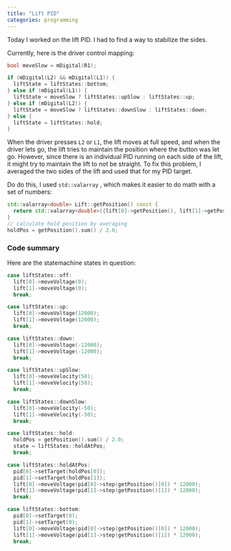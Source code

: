 ```yaml
---
title: "Lift PID"
categories: programming
---
```


Today I worked on the lift PID. I had to find a way to stabilize the sides.

Currently, here is the driver control mapping:

```cpp
bool moveSlow = mDigital(R1);

if (mDigital(L2) && mDigital(L1)) {
  liftState = liftStates::bottom;
} else if (mDigital(L1)) {
  liftState = moveSlow ? liftStates::upSlow : liftStates::up;
} else if (mDigital(L2)) {
  liftState = moveSlow ? liftStates::downSlow : liftStates::down;
} else {
  liftState = liftStates::hold;
}
```

When the driver presses `L2` or `L1`, the lift moves at full speed, and when the driver lets go, the lift tries to maintain the position where the button was let go. However, since there is an individual PID running on each side of the lift, it might try to maintain the lift to not be straight. To fix this problem, I averaged the two sides of the lift and used that for my PID target.

Do do this, I used `std::valarray` , which makes it easier to do math with a set of numbers:

```cpp
std::valarray<double> Lift::getPosition() const {
  return std::valarray<double>({lift[0]->getPosition(), lift[1]->getPosition()}) - startPos;
}
// calculate hold position by averaging
holdPos = getPosition().sum() / 2.0;
```

### Code summary

Here are the statemachine states in question:

```cpp
case liftStates::off:
  lift[0]->moveVoltage(0);
  lift[1]->moveVoltage(0);
  break;

case liftStates::up:
  lift[0]->moveVoltage(12000);
  lift[1]->moveVoltage(12000);
  break;

case liftStates::down:
  lift[0]->moveVoltage(-12000);
  lift[1]->moveVoltage(-12000);
  break;

case liftStates::upSlow:
  lift[0]->moveVelocity(50);
  lift[1]->moveVelocity(50);
  break;

case liftStates::downSlow:
  lift[0]->moveVelocity(-50);
  lift[1]->moveVelocity(-50);
  break;

case liftStates::hold:
  holdPos = getPosition().sum() / 2.0;
  state = liftStates::holdAtPos;
  break;

case liftStates::holdAtPos:
  pid[0]->setTarget(holdPos[0]);
  pid[1]->setTarget(holdPos[1]);
  lift[0]->moveVoltage(pid[0]->step(getPosition()[0]) * 12000);
  lift[1]->moveVoltage(pid[1]->step(getPosition()[1]) * 12000);
  break;

case liftStates::bottom:
  pid[0]->setTarget(0);
  pid[1]->setTarget(0);
  lift[0]->moveVoltage(pid[0]->step(getPosition()[0]) * 12000);
  lift[1]->moveVoltage(pid[1]->step(getPosition()[1]) * 12000);
  break;
```

